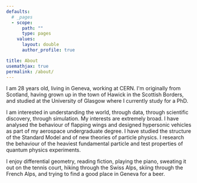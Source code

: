 ```yaml
---
defaults:
  # _pages
  - scope:
      path: ""
      type: pages
    values:
      layout: double
      author_profile: true

title: About
usemathjax: true
permalink: /about/
---
```


I am 28 years old, living in Geneva, working at CERN. I'm originally from
Scotland, having grown up in the town of Hawick in the Scottish Borders, and
studied at the University of Glasgow where I currently study for a PhD.

I am interested in understanding the world, through data, through scientific
discovery, through simulation. My interests are extremely broad. I have analysed
the behaviour of flapping wings and designed hypersonic vehicles as part of my
aerospace undergraduate degree. I have studied the structure of the Standard
Model and of new theories of particle physics. I research the behaviour of the heaviest fundamental particle
and test properties of quantum physics experiments. 

I enjoy differential geometry, reading fiction, playing the piano, sweating it
out on the tennis court, hiking through the Swiss Alps, skiing through the
French Alps, and trying to find a good place in Geneva for a beer.